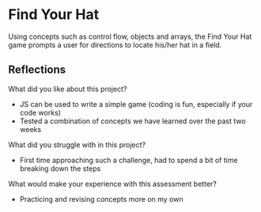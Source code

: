 # Find Your Hat
Using concepts such as control flow, objects and arrays, the Find Your Hat game prompts a user for directions to locate his/her hat in a field.

## Reflections
What did you like about this project?
- JS can be used to write a simple game (coding is fun, especially if your code works)
- Tested a combination of concepts we have learned over the past two weeks

What did you struggle with in this project?
- First time approaching such a challenge, had to spend a bit of time breaking down the steps

What would make your experience with this assessment better?
- Practicing and revising concepts more on my own
